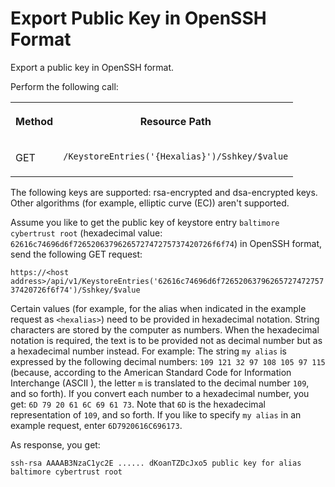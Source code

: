 <!-- loiodbf276e7a5b34d17b87bfc0478f7e6d8 -->

# Export Public Key in OpenSSH Format

Export a public key in OpenSSH format.



Perform the following call:


<table>
<tr>
<th valign="top">

Method



</th>
<th valign="top">

Resource Path



</th>
</tr>
<tr>
<td valign="top">

GET



</td>
<td valign="top">

 `/KeystoreEntries('{Hexalias}')/Sshkey/$value` 



</td>
</tr>
</table>

The following keys are supported: rsa-encrypted and dsa-encrypted keys. Other algorithms \(for example, elliptic curve \(EC\)\) aren't supported.

Assume you like to get the public key of keystore entry `baltimore cybertrust root` \(hexadecimal value: `62616c74696d6f7265206379626572747275737420726f6f74`\) in OpenSSH format, send the following GET request:

`https://<host address>/api/v1/KeystoreEntries('62616c74696d6f7265206379626572747275737420726f6f74')/Sshkey/$value`

Certain values \(for example, for the alias when indicated in the example request as `<hexalias>`\) need to be provided in hexadecimal notation. String characters are stored by the computer as numbers. When the hexadecimal notation is required, the text is to be provided not as decimal number but as a hexadecimal number instead. For example: The string `my alias` is expressed by the following decimal numbers: `109 121 32 97 108 105 97 115` \(because, according to the American Standard Code for Information Interchange \(ASCII \), the letter `m` is translated to the decimal number `109`, and so forth\). If you convert each number to a hexadecimal number, you get: `6D 79 20 61 6C 69 61 73`. Note that `6D` is the hexadecimal representation of `109`, and so forth. If you like to specify `my alias` in an example request, enter `6D7920616C696173`.

As response, you get:

```
ssh-rsa AAAAB3NzaC1yc2E ...... dKoanTZDcJxo5 public key for alias baltimore cybertrust root
```

